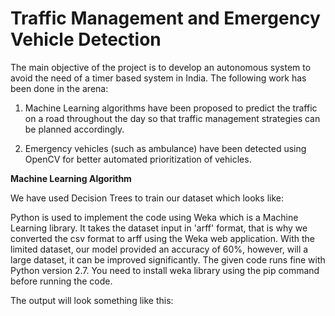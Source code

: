 # Traffic Management and Emergency Vehicle Detection

The main objective of the project is to develop an autonomous system to avoid the need of a timer based system in India. The following work has been done in the arena:
1. Machine Learning algorithms have been proposed to predict the traffic on a road throughout the day so that traffic management strategies can be planned accordingly.

2. Emergency vehicles (such as ambulance) have been detected using OpenCV for better automated prioritization of vehicles.

**Machine Learning Algorithm**

We have used Decision Trees to train our dataset which looks like:

Python is used to implement the code using Weka which is a Machine Learning library. It takes the dataset input in 'arff' format, that is why we converted the csv format to arff using the Weka web application. With the limited dataset, our model provided an accuracy of 60%, however, will a large dataset, it can be improved significantly. The given code runs fine with Python version 2.7. You need to install weka library using the pip command before running the code.

The output will look something like this:


<!-- # Traffic Prediction
Decision trees are trained on the dataset provided by the counters. Our current model has been trained on a data of 1 year. Since, data has been collected every 3 hours, that leads to a total entries of 2920. Training a machine on large amount of data results in better outcome. Our current model provides an accuracy of 60 percent. However, with the passage of time, as more data is collected, accuracy will exponentially increase.
The general form of a decision tree is illustrated below:>

